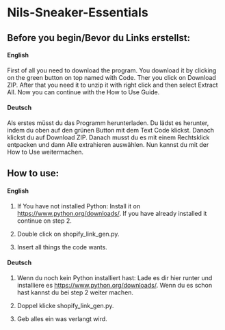 # Nils-Sneaker-Essentials

## Before you begin/Bevor du Links erstellst:

#### English
First of all you need to download the program. You download it by clicking on the green button on top named with Code. Ther you click on Download ZIP. After that you need it to unzip it with right click and then select Extract All. Now you can continue with the How to Use Guide.

#### Deutsch
Als erstes müsst du das Programm herunterladen. Du lädst es herunter, indem du oben auf den grünen Button mit dem Text Code klickst. Danach klickst du auf Download ZIP. Danach musst du es mit einem Rechtsklick entpacken und dann Alle extrahieren auswählen. Nun kannst du mit der How to Use weitermachen.

## How to use:

#### English
1. If You have not installed Python: Install it on https://www.python.org/downloads/. If you have already installed it continue on step 2.

2. Double click on shopify_link_gen.py.

3. Insert all things the code wants.


#### Deutsch
1. Wenn du noch kein Python installiert hast: Lade es dir hier runter und installiere es https://www.python.org/downloads/. Wenn du es schon hast kannst du bei step 2 weiter machen.

2. Doppel klicke shopify_link_gen.py.

3. Geb alles ein was verlangt wird.
